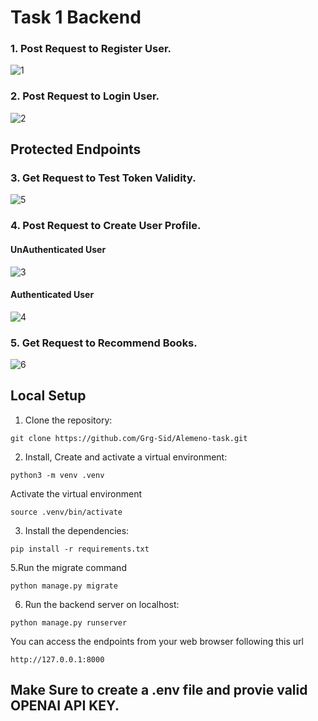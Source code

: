# Task 1 Backend

### 1. Post Request to Register User.
![1](https://github.com/Grg-Sid/FunnelHQ-Task-Backend/assets/106266279/af4c6972-5290-44f3-a315-affc2133a3ea)

### 2. Post Request to Login User.
![2](https://github.com/Grg-Sid/FunnelHQ-Task-Backend/assets/106266279/cb4cf3b6-594b-4a4e-b3ec-21d0d4b8b36b)

## Protected Endpoints

### 3. Get Request to Test Token Validity.
![5](https://github.com/Grg-Sid/FunnelHQ-Task-Backend/assets/106266279/50ddc728-41fb-4d8c-98fa-e6205ee9bb68)

### 4. Post Request to Create User Profile.
  #### UnAuthenticated User
  ![3](https://github.com/Grg-Sid/FunnelHQ-Task-Backend/assets/106266279/42d56423-8211-45bc-9ab1-22d1fc6d005e)

  #### Authenticated User
  ![4](https://github.com/Grg-Sid/FunnelHQ-Task-Backend/assets/106266279/f835f178-d68c-4215-8dea-fdb94d5f10a4)

### 5. Get Request to Recommend Books.
![6](https://github.com/Grg-Sid/FunnelHQ-Task-Backend/assets/106266279/743e86f4-db29-4b5f-8670-46c58382f32c)

## Local Setup

1. Clone the repository:

```CMD
git clone https://github.com/Grg-Sid/Alemeno-task.git
```

2. Install, Create and activate a virtual environment:

```CMD
python3 -m venv .venv
```

Activate the virtual environment

```CMD
source .venv/bin/activate
```

3. Install the dependencies:

```CMD
pip install -r requirements.txt
```

5.Run the migrate command

```CMD
python manage.py migrate
```

6. Run the backend server on localhost:

```CMD
python manage.py runserver
```

You can access the endpoints from your web browser following this url

```url
http://127.0.0.1:8000
```

## Make Sure to create a .env file and provie valid OPENAI API KEY.

